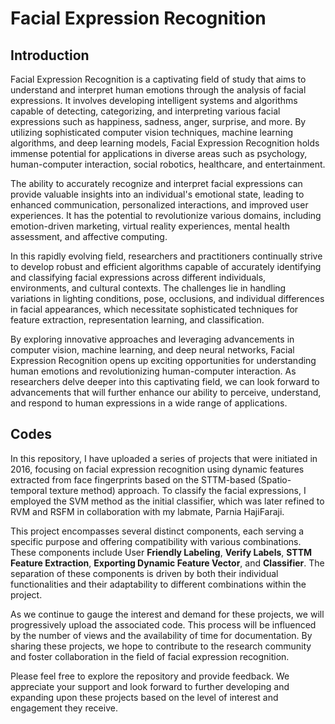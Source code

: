 # Facial Expression Recognition

## Introduction 

Facial Expression Recognition is a captivating field of study that aims to understand and interpret human emotions through the analysis of facial expressions. It involves developing intelligent systems and algorithms capable of detecting, categorizing, and interpreting various facial expressions such as happiness, sadness, anger, surprise, and more. By utilizing sophisticated computer vision techniques, machine learning algorithms, and deep learning models, Facial Expression Recognition holds immense potential for applications in diverse areas such as psychology, human-computer interaction, social robotics, healthcare, and entertainment.

The ability to accurately recognize and interpret facial expressions can provide valuable insights into an individual's emotional state, leading to enhanced communication, personalized interactions, and improved user experiences. It has the potential to revolutionize various domains, including emotion-driven marketing, virtual reality experiences, mental health assessment, and affective computing.

In this rapidly evolving field, researchers and practitioners continually strive to develop robust and efficient algorithms capable of accurately identifying and classifying facial expressions across different individuals, environments, and cultural contexts. The challenges lie in handling variations in lighting conditions, pose, occlusions, and individual differences in facial appearances, which necessitate sophisticated techniques for feature extraction, representation learning, and classification.

By exploring innovative approaches and leveraging advancements in computer vision, machine learning, and deep neural networks, Facial Expression Recognition opens up exciting opportunities for understanding human emotions and revolutionizing human-computer interaction. As researchers delve deeper into this captivating field, we can look forward to advancements that will further enhance our ability to perceive, understand, and respond to human expressions in a wide range of applications.

## Codes

In this repository, I have uploaded a series of projects that were initiated in 2016, focusing on facial expression recognition using dynamic features extracted from face fingerprints based on the STTM-based (Spatio-temporal texture method) approach. To classify the facial expressions, I employed the SVM method as the initial classifier, which was later refined to RVM and RSFM in collaboration with my labmate, Parnia HajiFaraji.

This project encompasses several distinct components, each serving a specific purpose and offering compatibility with various combinations. These components include User **Friendly Labeling**, **Verify Labels**, **STTM Feature Extraction**, **Exporting Dynamic Feature Vector**, and **Classifier**. The separation of these components is driven by both their individual functionalities and their adaptability to different combinations within the project.

As we continue to gauge the interest and demand for these projects, we will progressively upload the associated code. This process will be influenced by the number of views and the availability of time for documentation. By sharing these projects, we hope to contribute to the research community and foster collaboration in the field of facial expression recognition.

Please feel free to explore the repository and provide feedback. We appreciate your support and look forward to further developing and expanding upon these projects based on the level of interest and engagement they receive.
